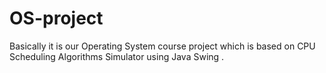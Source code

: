 # OS-project
Basically it is our Operating System course project which is based on CPU Scheduling Algorithms Simulator using Java Swing .
